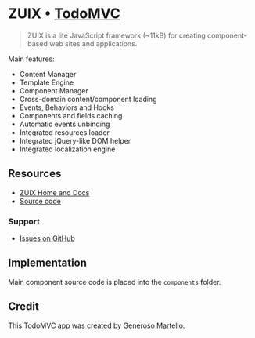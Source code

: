 # ZUIX • [TodoMVC](http://todomvc.com)

> ZUIX is a lite JavaScript framework (~11kB) for creating component-based web sites and applications.

Main features:
- Content Manager
- Template Engine
- Component Manager
- Cross-domain content/component loading
- Events, Behaviors and Hooks
- Components and fields caching
- Automatic events unbinding
- Integrated resources loader
- Integrated jQuery-like DOM helper
- Integrated localization engine


## Resources

- [ZUIX Home and Docs](http://zuix.it)
- [Source code](https://github.com/genielabs/zuix)

### Support

- [Issues on GitHub](https://github.com/genielabs/zuix/issues)

## Implementation

Main component source code is placed into the `components` folder.

## Credit

This TodoMVC app was created by [Generoso Martello](https://github.com/genielabs).
